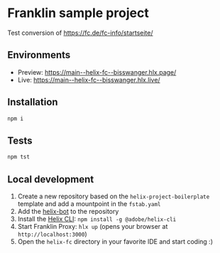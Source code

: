 # Franklin sample project

Test conversion of https://fc.de/fc-info/startseite/

## Environments
- Preview: https://main--helix-fc--bisswanger.hlx.page/
- Live: https://main--helix-fc--bisswanger.hlx.live/

## Installation

```sh
npm i
```

## Tests

```sh
npm tst
```

## Local development

1. Create a new repository based on the `helix-project-boilerplate` template and add a mountpoint in the `fstab.yaml`
1. Add the [helix-bot](https://github.com/apps/helix-bot) to the repository
1. Install the [Helix CLI](https://github.com/adobe/helix-cli): `npm install -g @adobe/helix-cli`
1. Start Franklin Proxy: `hlx up` (opens your browser at `http://localhost:3000`)
1. Open the `helix-fc` directory in your favorite IDE and start coding :)
